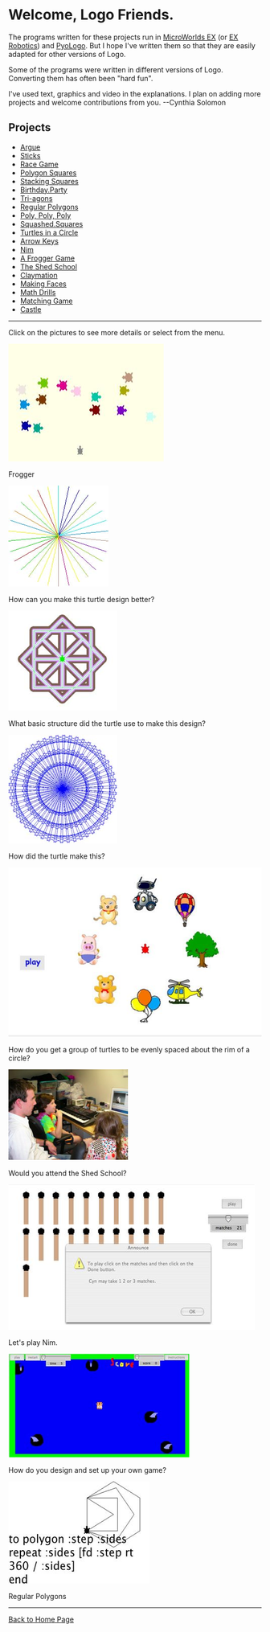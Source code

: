 # Welcome, Logo Friends.

The programs written for these projects run in [MicroWorlds
EX](http://www.microworlds.com/solutions/demo_ex.html) (or [EX
Robotics](http://www.microworlds.com/solutions/demo_ex_rob.html)) and
[PyoLogo](http://wiki.laptop.org/go/PyoLogo). But I hope I've written
them so that they are easily adapted for other versions of Logo.

Some of the programs were written in different versions of
Logo. Converting them has often been "hard fun".

I've used text, graphics and video in the explanations. I plan on
adding more projects and welcome contributions from you.  --Cynthia
Solomon

## <a name="TOC"></a> Projects

* [Argue](./logo/Argue.md)
* [Sticks](./logo/Sticks.md)
* [Race Game](./logo/RaceGame.md)
* [Polygon Squares](./logo/PolygonSquares.md)
* [Stacking Squares](./logo/StackingSquares.md)
* [Birthday.Party](./logo/BirthdayParty.md)
* [Tri-agons](./logo/Tri-agons.md)
* [Regular Polygons](./logo/RegularPolygons.md)
* [Poly, Poly, Poly](./logo/PolyPolyPoly.md)
* [Squashed.Squares](./logo/SquashedSquares.md)
* [Turtles in a Circle](./logo/TurtlesInACircle.md)
* [Arrow Keys](./logo/ArrowKeys.md)
* [Nim](./logo/Nim.md)
* [A Frogger Game](./logo/FroggerGame.md)
* [The Shed School](./logo/TheShedSchool.md)
* [Claymation](./logo/Claymation.md)
* [Making Faces](./logo/MakingFaces.md)
* [Math Drills](./logo/MathDrills.md)
* [Matching Game](./logo/MatchingGame.md)
* [Castle](./logo/Castle.md)

----

Click on the pictures to see more details or select from the menu.

[![frogger2.jpg](./images/frogger2.jpg)](./logo/FroggerGame.md)

Frogger

[![colorsticks.jpg](./images/colorsticks.jpg)](./logo/Sticks.md)

How can you make this turtle design better?

[![design1.jpg](./images/design1.jpg)](./logo/PolygonSquares.md)

What basic structure did the turtle use to make this design?

[![tritri.jpg](./images/tritri.jpg)](./logo/Tri-agons.md)

How did the turtle make this?

[![pinger1.jpg](./images/pinger1.jpg)](./logo/TurtlesInACircle.md)

How do you get a group of turtles to be evenly spaced about the rim of a circle?

[![pic4.png](./images/pic4.png)](./logo/TheShedSchool.md)

Would you attend the Shed School?

[![nimsticks.jpg](./images/nimsticks.jpg)](./logo/Nim.md)

Let's play Nim.

![startingscreen.jpg](./images/startingscreen.jpg)

How do you design and set up your own game?

[![polygons.jpg](./images/polygons.jpg)](./logo/RegularPolygons.md)

Regular Polygons

----

[Back to Home Page](Home.md)
